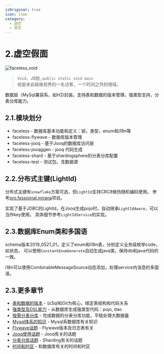 ```yaml
---
isOriginal: true
icon: time
category:
  - 虚空
  - 首页
---
```


# 2.虚空假面

![faceless_void](/faceless_icon.png)

> `Void`，J8脸, `public static void main`  
> 他是来自超维视界的一名访客，一个时间之外的境域。

数据层（MySql兼容系，如H2)封装。支持表和数据的版本管理，强类型支持，分表分库能力。

## 2.1.模块划分

* faceless - 数据库基本功能和定义：锁，类型，enum和i18n等
* faceless-flywave - 数据库版本管理
* faceless-jooq - 基于Jooq的数据库访问层
* faceless-jooqggen - jooq 代码生成
* faceless-shard - 基于shardingsphere的分表分库配置
* faceless-test - 测试包，含数据源

## 2.2.分布式主键(LightId)

分布式主键有`snowflake`方案可选，但`LightId`支持CRC8做伪随机编码使用。
参考[pro.fessioinal.mirana](https://github.com/trydofor/pro.fessional.mirana)项目。

实现了基于JDBC的LightId，在Jooq生成pojo时，自动继承`LightIdAware`，可以当作key使用。
具体细节参考`LightIdService`的实现。

## 2.3.数据库Enum类和多国语

schema版本2019_0521_01，定义了enum和i18n表，分别定义业务级枚举code，如状态，
可以使用`ConstantEnumGenerate`自动生成java类，保持db和java代码的一致。

i18n可以使用CombinableMessageSource动态添加，处理service内消息的多国语。

## 2.3.更多章节

* [表和数据的版本](2a-flywave.md) -  以Sql和Git为核心，绑定表结构和代码关系
* [强类型及DSL能力](2b-jooq.md) - 从数据库生成强类型代码：pojo, dao
* [按需分表分库](2c-shard.md) - 完成数据的分表分库功能，平稳处理大数据量
* [Mysql体系的知识](2d-mysql-h2.md) - Mysql系数据库有关知识
* [Flywave话题](2e-qa-flywave.md) - Flywave版本及日志表有关
* [Jooq使用话题](2f-qa-jooq.md) - Jooq有关的话题
* [分表分库话题](2g-qa-shard.md) - Sharding有关的话题
* [时间和时区](2h-time-zone.md) - 和数据库有关的时间和时区
